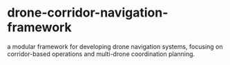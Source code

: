 # drone-corridor-navigation-framework
a modular framework for developing drone navigation systems, focusing on corridor-based operations and multi-drone coordination planning.
